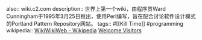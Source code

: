 also:: wiki.c2.com
description:: 世界上第一个wiki，由程序员Ward Cunningham于1995年3月25日推出，使用Perl编写，旨在配合讨论软件设计模式的Portland Pattern Repository网站。
tags:: #[[Kill Time]] #programming
wikipedia:: [WikiWikiWeb - Wikipedia](https://en.wikipedia.org/wiki/WikiWikiWeb)
[Welcome Visitors](http://wiki.c2.com/)
